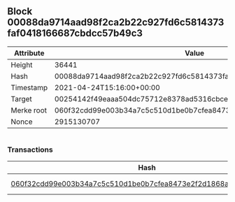 ## Block 00088da9714aad98f2ca2b22c927fd6c5814373faf0418166687cbdcc57b49c3

Attribute | Value
--- | ---
Height | 36441
Hash | 00088da9714aad98f2ca2b22c927fd6c5814373faf0418166687cbdcc57b49c3
Timestamp | 2021-04-24T15:16:00+00:00
Target | 00254142f49eaaa504dc75712e8378ad5316cbcead634704b3734b6271167cc4
Merke root | 060f32cdd99e003b34a7c5c510d1be0b7cfea8473e2f2d1868ac4ad764c503af
Nonce | 2915130707

```

```

### Transactions

Hash | Amount
--- | ---
[060f32cdd99e003b34a7c5c510d1be0b7cfea8473e2f2d1868ac4ad764c503af](060f32cdd99e003b34a7c5c510d1be0b7cfea8473e2f2d1868ac4ad764c503af.md) | 10.00000000 SKEPTI 
